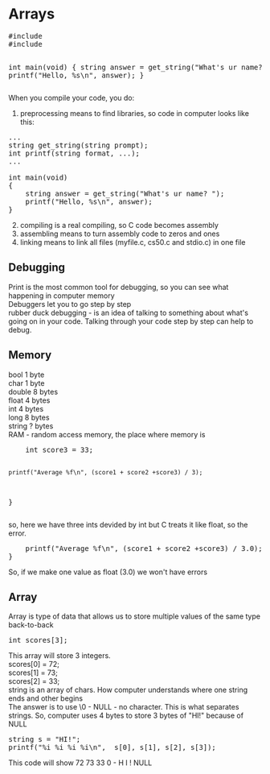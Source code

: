 <h1>Arrays</h1>
<pre>
#include <stdio.h>
#include <cs50.h>

int main(void)
{
	string answer = get_string("What's ur name? ");
	printf("Hello, %s\n", answer);
}
</pre>
When you compile your code, you do:<br>
1) preprocessing means to find libraries, so code in computer looks like this:<br>
<pre>
...
string get_string(string prompt);
int printf(string format, ...);
...

int main(void)
{
	string answer = get_string("What's ur name? ");
	printf("Hello, %s\n", answer);
}
</pre>
2) compiling is a real compiling, so C code becomes assembly<br>
3) assembling means to turn assembly code to zeros and ones<br>
4) linking means to link all files (myfile.c, cs50.c and stdio.c) in one file <br>

<h2>Debugging</h2>
Print is the most common tool for debugging, so you can see what happening in computer memory <br>
Debuggers let you to go step by step <br>
rubber duck debugging - is an idea of talking to something about what's going on in your code. Talking through your code step by step can help to debug. <br>

<h2>Memory</h2>
bool 1 byte <br>
char 1 byte<br >
double 8 bytes <br>
float 4 bytes <br>
int 4 bytes <br>
long 8 bytes <br>
string ? bytes <br>
RAM - random access memory, the place where memory is<br>
<pre>
    int score3 = 33;
    
    printf("Average %f\n", (score1 + score2 +score3) / 3);
}
</pre>
so, here we have three ints devided by int but C treats it like float, so the error. 
<br>
<pre>
    printf("Average %f\n", (score1 + score2 +score3) / 3.0);
}
</pre>
So, if we make one value as float (3.0) we won't have errors <br>

<h2>Array</h2>
Array is type of data that allows us to store multiple values of the same type back-to-back <br>
<pre>
int scores[3];
</pre>
This array will store 3 integers. <br>
scores[0] = 72; <br>
scores[1] = 73; <br>
scores[2] = 33; <br>
</pre>
string is an array of chars. How computer understands where one string ends and other begins<br>
The answer is to use \0 - NULL - no character. This is what separates strings. So, computer uses 4 bytes to store 3 bytes of "HI!" because of NULL<br>
<pre>
string s = "HI!";
printf("%i %i %i %i\n",  s[0], s[1], s[2], s[3]);
</pre>
This code will show 72 73 33 0 - H I ! NULL <br>



